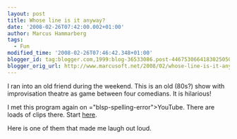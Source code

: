 ```yaml
---
layout: post
title: Whose line is it anyway?
date: '2008-02-26T07:42:00.002+01:00'
author: Marcus Hammarberg
tags:
  - Fun
modified_time: '2008-02-26T07:46:42.348+01:00'
blogger_id: tag:blogger.com,1999:blog-36533086.post-4467530664183025050
blogger_orig_url: http://www.marcusoft.net/2008/02/whose-line-is-it-anyway.html
---
```


I ran
into an old friend during the weekend. This is an old (80s?) show with
improvisation theatre as game between four comedians. It is <span
id="SPELLING_ERROR_0"
class="blsp-spelling-corrected">hilarious</span>!

I met this program again on <span>="blsp-spelling-error">YouTube</span>. There are loads of clips
there. Start
[here](http://www.youtube.com/results?search_query=whose+line&search_type=).

Here is one of them that made me laugh out loud.

